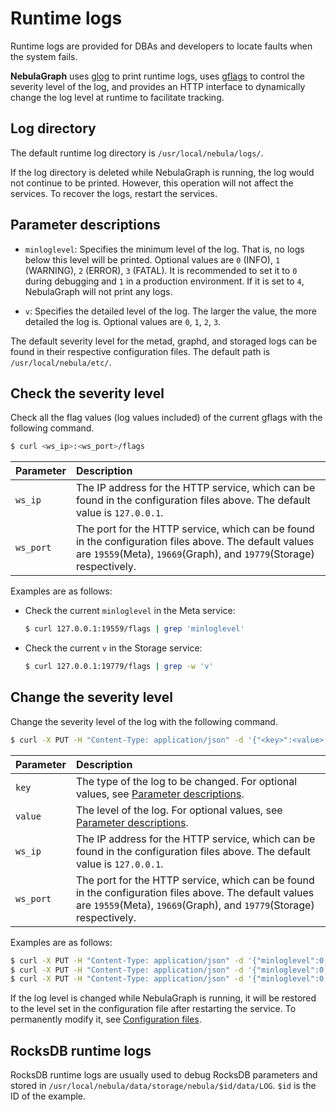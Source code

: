 # Runtime logs

Runtime logs are provided for DBAs and developers to locate faults when the system fails.

**NebulaGraph** uses [glog](https://github.com/google/glog) to print runtime logs, uses [gflags](https://gflags.github.io/gflags/) to control the severity level of the log, and provides an HTTP interface to dynamically change the log level at runtime to facilitate tracking.

## Log directory

The default runtime log directory is `/usr/local/nebula/logs/`.

If the log directory is deleted while NebulaGraph is running, the log would not continue to be printed. However, this operation will not affect the services. To recover the logs, restart the services.

## Parameter descriptions

- `minloglevel`: Specifies the minimum level of the log. That is, no logs below this level will be printed. Optional values are `0` (INFO), `1` (WARNING), `2` (ERROR), `3` (FATAL). It is recommended to set it to `0` during debugging and `1` in a production environment. If it is set to `4`, NebulaGraph will not print any logs.

- `v`: Specifies the detailed level of the log. The larger the value, the more detailed the log is. Optional values are `0`, `1`, `2`, `3`.

The default severity level for the metad, graphd, and storaged logs can be found in their respective configuration files. The default path is `/usr/local/nebula/etc/`.

## Check the severity level

Check all the flag values (log values included) of the current gflags with the following command.

```bash
$ curl <ws_ip>:<ws_port>/flags
```

|Parameter|Description|
|:---|:---|
|`ws_ip`|The IP address for the HTTP service, which can be found in the configuration files above. The default value is `127.0.0.1`.|
|`ws_port`|The port for the HTTP service, which can be found in the configuration files above. The default values are `19559`(Meta), `19669`(Graph), and `19779`(Storage) respectively.|

Examples are as follows:

- Check the current `minloglevel` in the Meta service:

    ```bash
    $ curl 127.0.0.1:19559/flags | grep 'minloglevel'
    ```

- Check the current `v` in the Storage service:
  
    ```bash
    $ curl 127.0.0.1:19779/flags | grep -w 'v'
    ```

## Change the severity level

Change the severity level of the log with the following command.

```bash
$ curl -X PUT -H "Content-Type: application/json" -d '{"<key>":<value>[,"<key>":<value>]}' "<ws_ip>:<ws_port>/flags"
```

|Parameter|Description|
|:---|:---|
|`key`|The type of the log to be changed. For optional values, see [Parameter descriptions](#parameter_descriptions).|
|`value`|The level of the log. For optional values, see [Parameter descriptions](#parameter_descriptions).|
|`ws_ip`|The IP address for the HTTP service, which can be found in the configuration files above. The default value is `127.0.0.1`.|
|`ws_port`|The port for the HTTP service, which can be found in the configuration files above. The default values are `19559`(Meta), `19669`(Graph), and `19779`(Storage) respectively.|

Examples are as follows:

```bash
$ curl -X PUT -H "Content-Type: application/json" -d '{"minloglevel":0,"v":3}' "127.0.0.1:19779/flags" # storaged
$ curl -X PUT -H "Content-Type: application/json" -d '{"minloglevel":0,"v":3}' "127.0.0.1:19669/flags" # graphd
$ curl -X PUT -H "Content-Type: application/json" -d '{"minloglevel":0,"v":3}' "127.0.0.1:19559/flags" # metad

```

If the log level is changed while NebulaGraph is running, it will be restored to the level set in the configuration file after restarting the service. To permanently modify it, see [Configuration files](../1.configurations/1.configurations.md).

## RocksDB runtime logs

RocksDB runtime logs are usually used to debug RocksDB parameters and stored in `/usr/local/nebula/data/storage/nebula/$id/data/LOG`. `$id` is the ID of the example.
